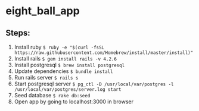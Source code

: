 # eight_ball_app

## Steps:
1. Install ruby
```$ ruby -e "$(curl -fsSL https://raw.githubusercontent.com/Homebrew/install/master/install)"```
2. Install rails
```$ gem install rails -v 4.2.6```
3. Install postgresql
```$ brew install postgresql```
4. Update dependencies
```$ bundle install```
5. Run rails server
```$ rails s```
6. Start postgresql server
```$ pg_ctl -D /usr/local/var/postgres -l /usr/local/var/postgres/server.log start```
6. Seed database
```$ rake db:seed```
7. Open app by going to localhost:3000 in browser
